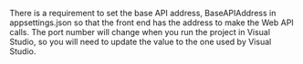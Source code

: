 There is a requirement to set the base API address, BaseAPIAddress in appsettings.json so that the front end has the address to make the Web API calls. The port number will change when you run the project in Visual Studio, so you will need to update the value to the one used by Visual Studio.
